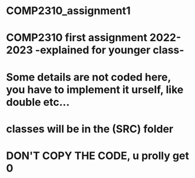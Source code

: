 # COMP2310_assignment1
# COMP2310 first assignment 2022-2023 -explained for younger class-

# Some details are not coded here, you have to implement it urself, like double etc...
# classes will be in the (SRC) folder 

# DON'T COPY THE CODE, u prolly get 0 
